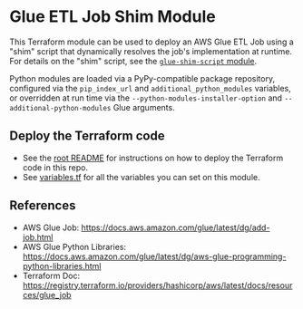 # Glue ETL Job Shim Module

This Terraform module can be used to deploy an AWS Glue ETL Job using a "shim" script that dynamically resolves the job's implementation at runtime.
For details on the "shim" script, see the [`glue-shim-script` module](../glue-shim-script).

Python modules are loaded via a PyPy-compatible package repository, configured via the `pip_index_url` and `additional_python_modules` variables, or overridden at run time via the `--python-modules-installer-option` and `--additional-python-modules` Glue arguments.

## Deploy the Terraform code
 * See the [root README](/README.md) for instructions on how to deploy the Terraform code in this repo.
 * See [variables.tf](variables.tf) for all the variables you can set on this module.

## References
 * AWS Glue Job: https://docs.aws.amazon.com/glue/latest/dg/add-job.html
 * AWS Glue Python Libraries: https://docs.aws.amazon.com/glue/latest/dg/aws-glue-programming-python-libraries.html
 * Terraform Doc: https://registry.terraform.io/providers/hashicorp/aws/latest/docs/resources/glue_job
